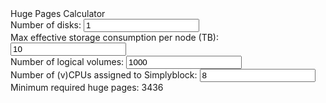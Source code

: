 <div class="calculator" id="huge-pages-calculator">
<div class="title">Huge Pages Calculator</div>
<div class="table">
    <div class="row">
        <label class="column" for="hpc-num-disks">Number of disks:</label>
        <input class="column" id="hpc-num-disks" type="number" min="1" value="1"/>
    </div>
    <div class="row">
        <label class="column" for="hpc-max-prov-storage">Max effective storage consumption per node (TB):</label>
        <input class="column" id="hpc-max-prov-storage" type="number" min="10" value="10"/>
    </div>
    <div class="row">
        <label class="column" for="hpc-num-lvols">Number of logical volumes:</label>
        <input class="column" id="hpc-num-lvols" type="number" min="1" value="1000"/>
    </div>
    <div class="row">
        <label class="column" for="hpc-num-cpus">Number of (v)CPUs assigned to Simplyblock:</label>
        <input class="column" id="hpc-num-cpus" type="number" min="1" value="8"/>
    </div>
</div>
<div class="result-title">Minimum required huge pages: <span id="hpc-calc-result" class="result">3436</span></div>
</div>
